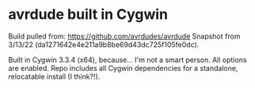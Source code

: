# avrdude built in Cygwin

Build pulled from: https://github.com/avrdudes/avrdude
Snapshot from 3/13/22 (da1271642e4e211a9b8be69d43dc725f105fe0dc).

Built in Cygwin 3.3.4 (x64), because... I'm not a smart person.  All options are enabled.
Repo includes all Cygwin dependencies for a standalone, relocatable install (I think?!).
